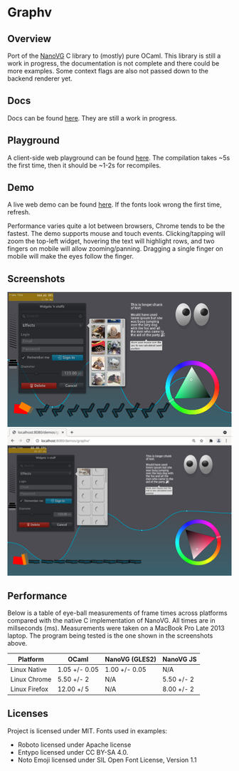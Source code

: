# Graphv

## Overview

Port of the [NanoVG](https://github.com/memononen/nanovg) C library to (mostly) pure OCaml. This library is still a work in progress, the documentation is not complete and there could be more examples. Some context flags are also not passed down to the backend renderer yet.

## Docs

Docs can be found [here](https://wlitwin.github.io/docs/graphv/graphv). They are still a work in progress.

## Playground

A client-side web playground can be found [here](https://wlitwin.github.io/demos/graphv_playground). The compilation takes ~5s the first time, then it should be ~1-2s for recompiles.

## Demo

A live web demo can be found [here](https://wlitwin.github.io/demos/graphv). If the fonts look wrong the first time, refresh.

Performance varies quite a lot between browsers, Chrome tends to be the fastest. The demo supports mouse and touch events. Clicking/tapping will zoom the top-left widget, hovering the text will highlight rows, and two fingers on mobile will allow zooming/panning. Dragging a single finger on mobile will make the eyes follow the finger.

## Screenshots

![Screenshot of native GLES2 demo](/screenshots/graphv-native.png?raw=true "Native Demo")
![Screenshot of chrome web demo](/screenshots/graphv-web.png?raw=true "Web Demo (Chrome)")

## Performance

Below is a table of eye-ball measurements of frame times across platforms compared with the native C implementation of NanoVG. All times are in millseconds (ms). Measurements were taken on a MacBook Pro Late 2013 laptop. The program being tested is the one shown in the screenshots above.

| Platform      | OCaml         | NanoVG (GLES2) | NanoVG JS   |
| ------------- | ------------- | -------------- | ---------   |
| Linux Native  | 1.05 +/- 0.05 | 1.00 +/- 0.05  |  N/A        |
| Linux Chrome  | 5.50 +/- 2    | N/A            |  5.50 +/- 2 |
| Linux Firefox | 12.00 +/ 5    | N/A            |  8.00 +/- 2 |

## Licenses

Project is licensed under MIT. Fonts used in examples:

* Roboto licensed under Apache license
* Entypo licensed under CC BY-SA 4.0.
* Noto Emoji licensed under SIL Open Font License, Version 1.1

